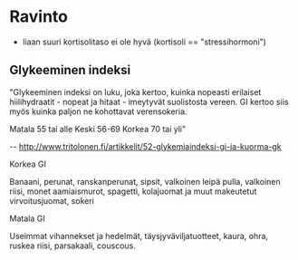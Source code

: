 # Ravinto


- liaan suuri kortisolitaso ei ole hyvä (kortisoli == "stressihormoni")


## Glykeeminen indeksi


"Glykeeminen indeksi on luku, joka kertoo, kuinka nopeasti erilaiset hiilihydraatit - nopeat ja hitaat - imeytyvät suolistosta vereen. GI kertoo siis myös kuinka paljon ne kohottavat verensokeria.

Matala 55 tai alle
Keski 56-69
Korkea 70 tai yli"

-- http://www.tritolonen.fi/artikkelit/52-glykemiaindeksi-gi-ja-kuorma-gk

Korkea GI

Banaani, perunat, ranskanperunat, sipsit, valkoinen leipä pulla, valkoinen riisi, monet aamiaismurot, spagetti, kolajuomat ja muut makeutetut virvoitusjuomat, sokeri

Matala GI

Useimmat vihannekset ja hedelmät, täysjyväviljatuotteet, kaura, ohra, ruskea riisi, parsakaali, couscous.

